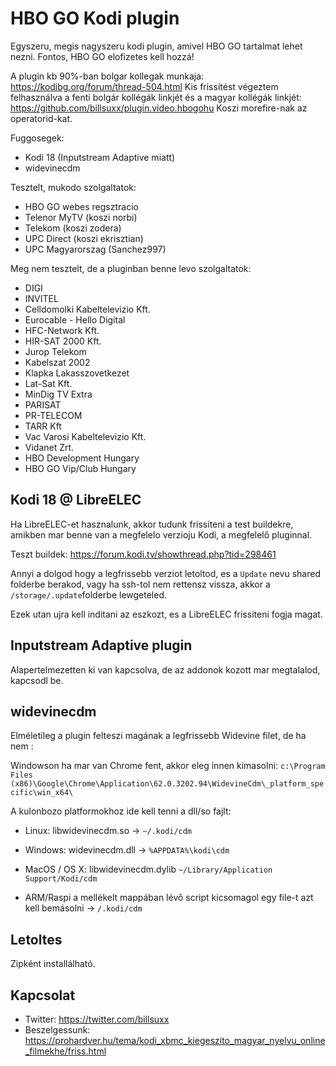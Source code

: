 # HBO GO Kodi plugin

Egyszeru, megis nagyszeru kodi plugin, amivel HBO GO tartalmat lehet nezni. Fontos, HBO GO elofizetes kell hozzá!

A plugin kb 90%-ban bolgar kollegak munkaja: https://kodibg.org/forum/thread-504.html
Kis frissítést végeztem felhasználva a fenti bolgár kollégák linkjét és a magyar kollégák linkjét: https://github.com/billsuxx/plugin.video.hbogohu
Koszi morefire-nak az operatorid-kat.

Fuggosegek:
 * Kodi 18 (Inputstream Adaptive miatt)
 * widevinecdm

Tesztelt, mukodo szolgaltatok:
 * HBO GO webes regsztracio
 * Telenor MyTV (koszi norbi)
 * Telekom (koszi zodera)
 * UPC Direct (koszi ekrisztian)
 * UPC Magyarorszag (Sanchez997)
 
Meg nem tesztelt, de a pluginban benne levo szolgaltatok:
 * DIGI
 * INVITEL
 * Celldomolki Kabeltelevizio Kft.
 * Eurocable - Hello Digital
 * HFC-Network Kft.
 * HIR-SAT 2000 Kft.
 * Jurop Telekom
 * Kabelszat 2002
 * Klapka Lakasszovetkezet
 * Lat-Sat Kft.
 * MinDig TV Extra
 * PARISAT
 * PR-TELECOM
 * TARR Kft
 * Vac Varosi Kabeltelevizio Kft.
 * Vidanet Zrt.
 * HBO Development Hungary
 * HBO GO Vip/Club Hungary



## Kodi 18 @ LibreELEC

Ha LibreELEC-et hasznalunk, akkor tudunk frissiteni a test buildekre, amikben mar benne van a megfelelo verzioju Kodi, a megfelelő pluginnal.

Teszt buildek: https://forum.kodi.tv/showthread.php?tid=298461

Annyi a dolgod hogy a legfrissebb verziot letoltod, es a `Update` nevu shared folderbe berakod, vagy ha ssh-tol nem rettensz vissza, akkor a `/storage/.update`folderbe lewgeteled.

Ezek utan ujra kell inditani az eszkozt, es a LibreELEC frissiteni fogja magat.

## Inputstream Adaptive plugin 

Alapertelmezetten ki van kapcsolva, de az addonok kozott mar megtalalod, kapcsodl be.


## widevinecdm
Elméletileg a plugin felteszi magának a legfrissebb Widevine filet, de ha nem :

Windowson ha mar van Chrome fent, akkor eleg innen kimasolni:
`c:\Program Files (x86)\Google\Chrome\Application\62.0.3202.94\WidevineCdm\_platform_specific\win_x64\`

A kulonbozo platformokhoz ide kell tenni a dll/so fajlt:

 * Linux:  libwidevinecdm.so -> `~/.kodi/cdm`

 * Windows: widevinecdm.dll -> `%APPDATA%\kodi\cdm`

 * MacOS / OS X: libwidevinecdm.dylib `~/Library/Application Support/Kodi/cdm`
 
 * ARM/Raspi a mellékelt mappában lévő script kicsomagol egy file-t azt kell bemásolni -> `/.kodi/cdm`

## Letoltes

Zipként installálható.

## Kapcsolat

 * Twitter: https://twitter.com/billsuxx
 * Beszelgessunk: https://prohardver.hu/tema/kodi_xbmc_kiegeszito_magyar_nyelvu_online_filmekhe/friss.html
